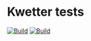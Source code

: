 # Kwetter tests
[![Build](https://github.com/tinusweber/Kwetter/actions/workflows/dotnet.yml/badge.svg?branch=main)](https://github.com/tinusweber/Kwetter/actions/workflows/dotnet.yml)
[![Build](https://github.com/tinusweber/Kwetter/actions/workflows/docker.yml/badge.svg?branch=main)](https://github.com/tinusweber/Kwetter/actions/workflows/docker.yml)
